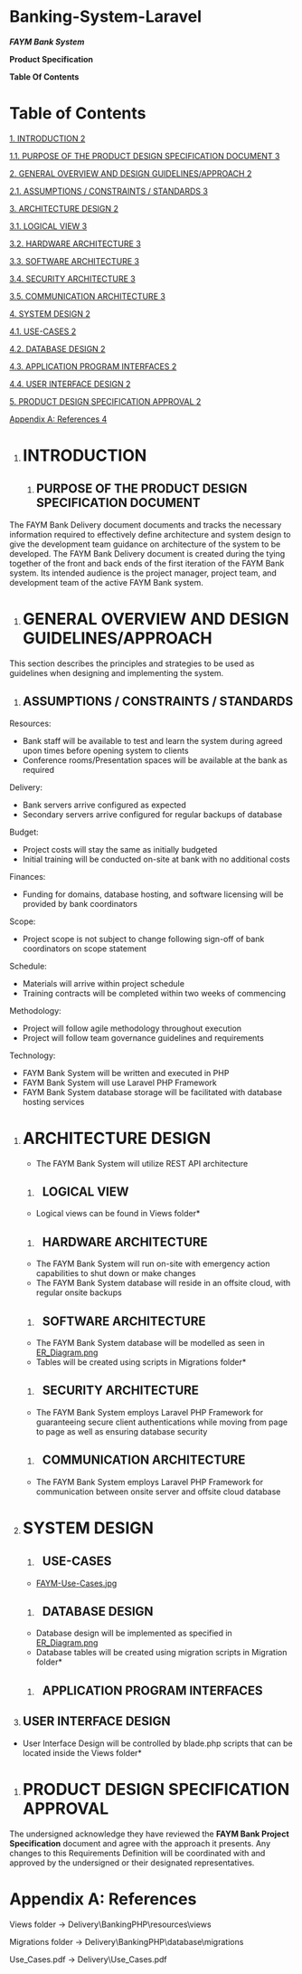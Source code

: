 # Banking-System-Laravel


***FAYM Bank System*** 

**Product Specification**


**Table Of Contents**

# **Table of Contents**
[1. INTRODUCTION    2](#_Toc99576795)

[1.1.   PURPOSE OF THE PRODUCT DESIGN SPECIFICATION DOCUMENT    3](#_Toc99576796)

[2. GENERAL OVERVIEW AND DESIGN GUIDELINES/APPROACH 2](#_Toc99576797)

[2.1.   ASSUMPTIONS / CONSTRAINTS / STANDARDS   3](#_Toc99576798)

[3. ARCHITECTURE DESIGN 2](#_Toc99576799)

[3.1.   LOGICAL VIEW    3](#_Toc99576800)

[3.2.   HARDWARE ARCHITECTURE   3](#_Toc99576801)

[3.3.   SOFTWARE ARCHITECTURE   3](#_Toc99576802)

[3.4.   SECURITY ARCHITECTURE   3](#_Toc99576803)

[3.5.   COMMUNICATION ARCHITECTURE  3](#_Toc99576804)

[4. SYSTEM DESIGN   2](#_Toc99576805)

[4.1.   USE-CASES   2](#_Toc99576806)

[4.2.   DATABASE DESIGN 2](#_Toc99576807)

[4.3.   APPLICATION PROGRAM INTERFACES  2](#_Toc99576808)

[4.4.   USER INTERFACE DESIGN   2](#_Toc99576809)

[5. PRODUCT DESIGN SPECIFICATION APPROVAL   2](#_Toc99576810)

[Appendix A: References 4](#_Toc99576811)




1. # **INTRODUCTION**
   1. ## **PURPOSE OF THE PRODUCT DESIGN SPECIFICATION DOCUMENT**
The FAYM Bank Delivery document documents and tracks the necessary information required to effectively define architecture and system design to give the development team guidance on architecture of the system to be developed. The FAYM Bank Delivery document is created during the tying together of the front and back ends of the first iteration of the FAYM Bank system. Its intended audience is the project manager, project team, and development team of the active FAYM Bank system.
1. # **GENERAL OVERVIEW AND DESIGN GUIDELINES/APPROACH**
This section describes the principles and strategies to be used as guidelines when designing and implementing the system.
1. ## **ASSUMPTIONS / CONSTRAINTS / STANDARDS**
Resources:

- Bank staff will be available to test and learn the system during agreed upon times before opening system to clients
- Conference rooms/Presentation spaces will be available at the bank as required

Delivery:

- Bank servers arrive configured as expected
- Secondary servers arrive configured for regular backups of database

Budget:

- Project costs will stay the same as initially budgeted
- Initial training will be conducted on-site at bank with no additional costs

Finances:

- Funding for domains, database hosting, and software licensing will be provided by bank coordinators

Scope:

- Project scope is not subject to change following sign-off of bank coordinators on scope statement

Schedule:

- Materials will arrive within project schedule
- Training contracts will be completed within two weeks of commencing

Methodology:

- Project will follow agile methodology throughout execution
- Project will follow team governance guidelines and requirements

Technology:

- FAYM Bank System will be written and executed in PHP
- FAYM Bank System will use Laravel PHP Framework
- FAYM Bank System database storage will be facilitated with database hosting services
1. # **ARCHITECTURE DESIGN**
   - The FAYM Bank System will utilize REST API architecture
   1. ## ` `**LOGICAL VIEW**
   - Logical views can be found in Views folder\*
   1. ## ` `**HARDWARE ARCHITECTURE**
   - The FAYM Bank System will run on-site with emergency action capabilities to shut down or make changes
   - The FAYM Bank System database will reside in an offsite cloud, with regular onsite backups
   1. ## ` `**SOFTWARE ARCHITECTURE**
   - The FAYM Bank System database will be modelled as seen in [ER_Diagram.png](ER_Diagram.png)
   - Tables will be created using scripts in Migrations folder\*
   1. ## ` `**SECURITY ARCHITECTURE**
   - The FAYM Bank System employs Laravel PHP Framework for guaranteeing secure client authentications while moving from page to page as well as ensuring database security
   1. ## ` `**COMMUNICATION ARCHITECTURE**
   - The FAYM Bank System employs Laravel PHP Framework for communication between onsite server and offsite cloud database
1. # **SYSTEM DESIGN**
   1. ## ` `**USE-CASES**
   - [FAYM-Use-Cases.jpg](FAYM-Use-Cases.jpg)
   1. ## ` `**DATABASE DESIGN**
   - Database design will be implemented as specified in [ER_Diagram.png](ER_Diagram.png)
   - Database tables will be created using migration scripts in Migration folder\*
   1. ## ` `**APPLICATION PROGRAM INTERFACES**

1. ## **USER INTERFACE DESIGN**
- User Interface Design will be controlled by blade.php scripts that can be located inside the Views folder\*
1. # **PRODUCT DESIGN SPECIFICATION APPROVAL**
The undersigned acknowledge they have reviewed the **FAYM Bank Project Specification** document and agree with the approach it presents. Any changes to this Requirements Definition will be coordinated with and approved by the undersigned or their designated representatives.

# **Appendix A: References**

Views folder -> Delivery\BankingPHP\resources\views

Migrations folder -> Delivery\BankingPHP\database\migrations

Use\_Cases.pdf -> Delivery\Use\_Cases.pdf



